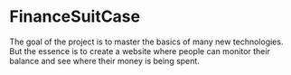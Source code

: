 # FinanceSuitCase
The goal of the project is to master the basics of many new technologies. But the essence is to create a website where people can monitor their balance and see where their money is being spent.
